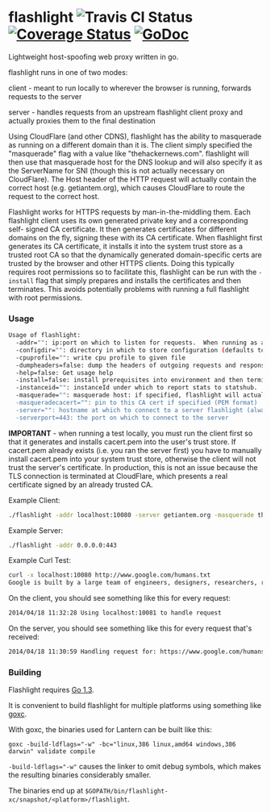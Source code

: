 flashlight ![[Travis CI Status](https://travis-ci.org/getlantern/flashlight.svg?branch=master)](https://travis-ci.org/getlantern/keyman)&nbsp;[![Coverage Status](https://coveralls.io/repos/getlantern/flashlight/badge.png)](https://coveralls.io/r/getlantern/flashlight)&nbsp;[![GoDoc](https://godoc.org/github.com/getlantern/flashlight?status.png)](http://godoc.org/github.com/getlantern/flashlight)
==========

Lightweight host-spoofing web proxy written in go.

flashlight runs in one of two modes:

client - meant to run locally to wherever the browser is running, forwards
requests to the server

server - handles requests from an upstream flashlight client proxy and actually
proxies them to the final destination

Using CloudFlare (and other CDNS), flashlight has the ability to masquerade as
running on a different domain than it is.  The client simply specified the
"masquerade" flag with a value like "thehackernews.com".  flashlight will then
use that masquerade host for the DNS lookup and will also specify it as the
ServerName for SNI (though this is not actually necessary on CloudFlare). The
Host header of the HTTP request will actually contain the correct host
(e.g. getiantem.org), which causes CloudFlare to route the request to the
correct host.

Flashlight works for HTTPS requests by man-in-the-middling them.  Each
flashlight client uses its own generated private key and a corresponding self-
signed CA certificate.  It then generates certificates for different domains on
the fly, signing these with its CA certificate.  When flashlight first generates
its CA certificate, it installs it into the system trust store as a trusted root
CA so that the dynamically generated domain-specific certs are trusted by the
browser and other HTTPS clients.  Doing this typically requires root permissions
so to facilitate this, flashlight can be run with the `-install` flag that
simply prepares and installs the certificates and then terminates.  This avoids
potentially problems with running a full flashlight with root permissions.

### Usage

```bash
Usage of flashlight:
  -addr="": ip:port on which to listen for requests.  When running as a client proxy, we'll listen with http, when running as a server proxy we'll listen with https
  -configdir="": directory in which to store configuration (defaults to current directory)
  -cpuprofile="": write cpu profile to given file
  -dumpheaders=false: dump the headers of outgoing requests and responses to stdout
  -help=false: Get usage help
  -install=false: install prerequisites into environment and then terminate
  -instanceid="": instanceId under which to report stats to statshub.  If not specified, no stats are reported.
  -masquerade="": masquerade host: if specified, flashlight will actually make a request to this host's IP but with a host header corresponding to the 'server' parameter
  -masqueradecacert="": pin to this CA cert if specified (PEM format)
  -server="": hostname at which to connect to a server flashlight (always using https).  When specified, this flashlight will run as a client proxy, otherwise it runs as a server
  -serverport=443: the port on which to connect to the server
```

**IMPORTANT** - when running a test locally, you must run the client first so
that it generates and installs cacert.pem into the user's trust store.
If cacert.pem already exists (i.e. you ran the server first) you have to
manually install cacert.pem into your system trust store, otherwise the client
will not trust the server's certificate.  In production, this is not an issue
because the TLS connection is terminated at CloudFlare, which presents a real
certificate signed by an already trusted CA.

Example Client:

```bash
./flashlight -addr localhost:10080 -server getiantem.org -masquerade thehackernews.com
```

Example Server:

```bash
./flashlight -addr 0.0.0.0:443
```

Example Curl Test:

```bash
curl -x localhost:10080 http://www.google.com/humans.txt
Google is built by a large team of engineers, designers, researchers, robots, and others in many different sites across the globe. It is updated continuously, and built with more tools and technologies than we can shake a stick at. If you'd like to help us out, see google.com/careers.
```

On the client, you should see something like this for every request:

```bash
2014/04/18 11:32:28 Using localhost:10081 to handle request
```

On the server, you should see something like this for every request that's received:
```bash
2014/04/18 11:30:59 Handling request for: https://www.google.com/humans.txt
```

### Building

Flashlight requires [Go 1.3](https://code.google.com/p/go/wiki/Downloads).

It is convenient to build flashlight for multiple platforms using something like
[goxc](https://github.com/laher/goxc).

With goxc, the binaries used for Lantern can be built like this:

```
goxc -build-ldflags="-w" -bc="linux,386 linux,amd64 windows,386 darwin" validate compile
```

`-build-ldflags="-w"` causes the linker to omit debug symbols, which makes the
resulting binaries considerably smaller.

The binaries end up at
`$GOPATH/bin/flashlight-xc/snapshot/<platform>/flashlight`.